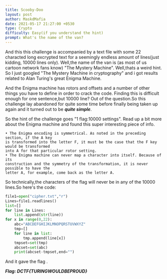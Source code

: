 ```yaml
---
title: Scooby-Doo
layout: post
author: MaskdMafia
date: 2021-05-17 21:27:00 +0530
type: Crypto
difficulty: Easy(if you understand the hint)
prompt: What's the name of the van?
---
```


And this this challenge is accompanied by a text file with some 22 characted long excrypted text for a seemingly endless amount of lines(just kidding, 10000 lines only).
Well,the name of the van is (as most of us cartoon network fans know) "The Mystery Machine". Well,thats a weird hint.
So I just googled "The Mystery Machine in cryptography" and i got results related to Alan Turing's great Enigma Machine.

And the Enigma machine has rotors and offsets and a number of other things you have to define in order to crack the code. Finding this is difficult enough for one sentence,but 10000 line? Out of the question.So this challenge lay abandoned for quite some time before finally being taken up again and it turned out to be ***quite simple***.

So the hint of the challenge goes "1 flag:10000 settings".
Read up a bit more about the Enigma machine and found this super interesting piece of info.

```
• The Enigma encoding is symmetrical. As noted in the preceding section, if the A key
is transformed into the letter F, it must be the case that the F key would be transformed
into A for that particular rotor setting.
• The Enigma machine can never map a character into itself. Because of its
construction and the symmetry of the transformation, it is never possible to have the
letter A, for example, come back as the letter A.

```

So technically,the characters of the flag will never be in any of the 10000 lines.So here's the code:
```py
file1=open("cipher.txt","r")
Lines=file1.readlines()
list=[]
for line in Lines:
    list.append(str(line))
for x in range(0,22):
    abc="ABCDEFGHIJKLMNOPQRSTUVWXYZ"
    tmp=[]
    for line in list:
        tmp.append(line[x])
    tmpset=set(tmp)
    abcset=set(abc)
    print(abcset-tmpset,end="")

```
And it gave the flag . 

***Flag: DCTF{TURINGWOULDBEPROUD}***